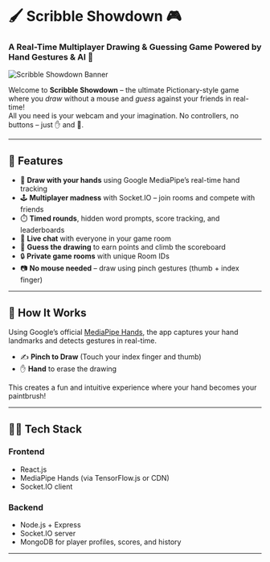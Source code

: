 # 🖌️ Scribble Showdown 🎮  
### A Real-Time Multiplayer Drawing & Guessing Game Powered by Hand Gestures & AI 🎯

![Scribble Showdown Banner](https://your-image-link-here.com/banner.png)

Welcome to **Scribble Showdown** – the ultimate Pictionary-style game where you *draw* without a mouse and *guess* against your friends in real-time!  
All you need is your webcam and your imagination. No controllers, no buttons – just ✋ and 🧠.

---

## 🚀 Features

- 🎨 **Draw with your hands** using Google MediaPipe’s real-time hand tracking
- 🕹️ **Multiplayer madness** with Socket.IO – join rooms and compete with friends
- ⏱️ **Timed rounds**, hidden word prompts, score tracking, and leaderboards
- 💬 **Live chat** with everyone in your game room
- 🧠 **Guess the drawing** to earn points and climb the scoreboard
- 🔒 **Private game rooms** with unique Room IDs
- 📷 **No mouse needed** – draw using pinch gestures (thumb + index finger)


---

## 🎥 How It Works

Using Google’s official [MediaPipe Hands](https://google.github.io/mediapipe/solutions/hands.html), the app captures your hand landmarks and detects gestures in real-time.

- ✍️ **Pinch to Draw** (Touch your index finger and thumb)
- ✋ **Hand** to erase the drawing

This creates a fun and intuitive experience where your hand becomes your paintbrush!

---

## 🧑‍💻 Tech Stack

### Frontend
- React.js 
- MediaPipe Hands (via TensorFlow.js or CDN)
- Socket.IO client

### Backend
- Node.js + Express
- Socket.IO server
- MongoDB for player profiles, scores, and history

---


